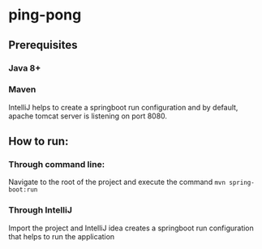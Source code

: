 # ping-pong
## Prerequisites
### Java 8+
### Maven
IntelliJ helps to create a springboot run configuration and by default, apache tomcat server is listening on port 8080.
## How to run:
### Through command line:
Navigate to the root of the project and execute the command `mvn spring-boot:run`
### Through IntelliJ
Import the project and IntelliJ idea creates a springboot run configuration that helps to run the application
